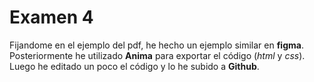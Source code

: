 # Examen 4
Fijandome en el ejemplo del pdf, he hecho un ejemplo similar en **figma**.  
Posteriormente he utilizado **Anima** para exportar el código (*html* y *css*).  
Luego he editado un poco el código y lo he subido a **Github**.
